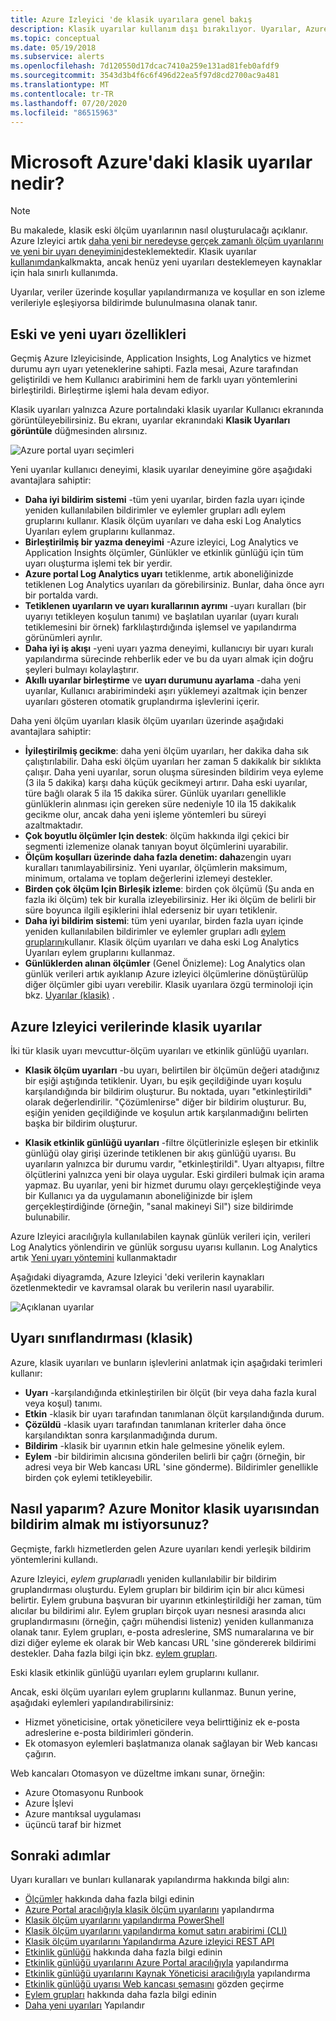 ```yaml
---
title: Azure Izleyici 'de klasik uyarılara genel bakış
description: Klasik uyarılar kullanım dışı bırakılıyor. Uyarılar, Azure Kaynak ölçümlerini, olaylarını veya günlüklerini izlemenize ve belirttiğiniz bir koşula uyulduğunda bildirimde bulunulmasını sağlar.
ms.topic: conceptual
ms.date: 05/19/2018
ms.subservice: alerts
ms.openlocfilehash: 7d120550d17dcac7410a259e131ad81feb0afdf9
ms.sourcegitcommit: 3543d3b4f6c6f496d22ea5f97d8cd2700ac9a481
ms.translationtype: MT
ms.contentlocale: tr-TR
ms.lasthandoff: 07/20/2020
ms.locfileid: "86515963"
---
```

# <a name="what-are-classic-alerts-in-microsoft-azure"></a>Microsoft Azure'daki klasik uyarılar nedir?

> [!NOTE]
> Bu makalede, klasik eski ölçüm uyarılarının nasıl oluşturulacağı açıklanır. Azure Izleyici artık [daha yeni bir neredeyse gerçek zamanlı ölçüm uyarılarını ve yeni bir uyarı deneyimini](../../azure-monitor/platform/alerts-overview.md)desteklemektedir. Klasik uyarılar [kullanımdan](./monitoring-classic-retirement.md)kalkmakta, ancak henüz yeni uyarıları desteklemeyen kaynaklar için hala sınırlı kullanımda. 
>

Uyarılar, veriler üzerinde koşullar yapılandırmanıza ve koşullar en son izleme verileriyle eşleşiyorsa bildirimde bulunulmasına olanak tanır.

## <a name="old-and-new-alerting-capabilities"></a>Eski ve yeni uyarı özellikleri

Geçmiş Azure Izleyicisinde, Application Insights, Log Analytics ve hizmet durumu ayrı uyarı yeteneklerine sahipti. Fazla mesai, Azure tarafından geliştirildi ve hem Kullanıcı arabirimini hem de farklı uyarı yöntemlerini birleştirildi. Birleştirme işlemi hala devam ediyor.

Klasik uyarıları yalnızca Azure portalındaki klasik uyarılar Kullanıcı ekranında görüntüleyebilirsiniz. Bu ekranı, uyarılar ekranındaki **Klasik Uyarıları görüntüle** düğmesinden alırsınız. 

 ![Azure portal uyarı seçimleri](media/alerts-classic.overview/monitor-alert-screen2.png)

Yeni uyarılar kullanıcı deneyimi, klasik uyarılar deneyimine göre aşağıdaki avantajlara sahiptir:
- **Daha iyi bildirim sistemi** -tüm yeni uyarılar, birden fazla uyarı içinde yeniden kullanılabilen bildirimler ve eylemler grupları adlı eylem gruplarını kullanır. Klasik ölçüm uyarıları ve daha eski Log Analytics Uyarıları eylem gruplarını kullanmaz.
- **Birleştirilmiş bir yazma deneyimi** -Azure izleyici, Log Analytics ve Application Insights ölçümler, Günlükler ve etkinlik günlüğü için tüm uyarı oluşturma işlemi tek bir yerdir.
- **Azure portal Log Analytics uyarı** tetiklenme, artık aboneliğinizde tetiklenen Log Analytics uyarıları da görebilirsiniz. Bunlar, daha önce ayrı bir portalda vardı.
- **Tetiklenen uyarıların ve uyarı kurallarının ayrımı** -uyarı kuralları (bir uyarıyı tetikleyen koşulun tanımı) ve başlatılan uyarılar (uyarı kuralı tetiklemesini bir örnek) farklılaştırdığında işlemsel ve yapılandırma görünümleri ayrılır.
- **Daha iyi iş akışı** -yeni uyarı yazma deneyimi, kullanıcıyı bir uyarı kuralı yapılandırma sürecinde rehberlik eder ve bu da uyarı almak için doğru şeyleri bulmayı kolaylaştırır.
- **Akıllı uyarılar birleştirme** ve **uyarı durumunu ayarlama** -daha yeni uyarılar, Kullanıcı arabirimindeki aşırı yüklemeyi azaltmak için benzer uyarıları gösteren otomatik gruplandırma işlevlerini içerir. 

Daha yeni ölçüm uyarıları klasik ölçüm uyarıları üzerinde aşağıdaki avantajlara sahiptir:
- **İyileştirilmiş gecikme**: daha yeni ölçüm uyarıları, her dakika daha sık çalıştırılabilir. Daha eski ölçüm uyarıları her zaman 5 dakikalık bir sıklıkta çalışır. Daha yeni uyarılar, sorun oluşma süresinden bildirim veya eyleme (3 ila 5 dakika) karşı daha küçük gecikmeyi artırır. Daha eski uyarılar, türe bağlı olarak 5 ila 15 dakika sürer.  Günlük uyarıları genellikle günlüklerin alınması için gereken süre nedeniyle 10 ila 15 dakikalık gecikme olur, ancak daha yeni işleme yöntemleri bu süreyi azaltmaktadır. 
- **Çok boyutlu ölçümler Için destek**: ölçüm hakkında ilgi çekici bir segmenti izlemenize olanak tanıyan boyut ölçümlerini uyarabilir.
- **Ölçüm koşulları üzerinde daha fazla denetim: daha**zengin uyarı kuralları tanımlayabilirsiniz. Yeni uyarılar, ölçümlerin maksimum, minimum, ortalama ve toplam değerlerini izlemeyi destekler.
- **Birden çok ölçüm Için Birleşik izleme**: birden çok ölçümü (Şu anda en fazla iki ölçüm) tek bir kuralla izleyebilirsiniz. Her iki ölçüm de belirli bir süre boyunca ilgili eşiklerini ihlal ederseniz bir uyarı tetiklenir.
- **Daha iyi bildirim sistemi**: tüm yeni uyarılar, birden fazla uyarı içinde yeniden kullanılabilen bildirimler ve eylemler grupları adlı [eylem gruplarını](../../azure-monitor/platform/action-groups.md)kullanır.  Klasik ölçüm uyarıları ve daha eski Log Analytics Uyarıları eylem gruplarını kullanmaz. 
- **Günlüklerden alınan ölçümler** (Genel Önizleme): Log Analytics olan günlük verileri artık ayıklanıp Azure izleyici ölçümlerine dönüştürülüp diğer ölçümler gibi uyarı verebilir. Klasik uyarılara özgü terminoloji için bkz. [Uyarılar (klasik)](alerts-classic.overview.md) . 


## <a name="classic-alerts-on-azure-monitor-data"></a>Azure Izleyici verilerinde klasik uyarılar
İki tür klasik uyarı mevcuttur-ölçüm uyarıları ve etkinlik günlüğü uyarıları.

* **Klasik ölçüm uyarıları** -bu uyarı, belirtilen bir ölçümün değeri atadığınız bir eşiği aştığında tetiklenir. Uyarı, bu eşik geçildiğinde uyarı koşulu karşılandığında bir bildirim oluşturur. Bu noktada, uyarı "etkinleştirildi" olarak değerlendirilir. "Çözümlenirse" diğer bir bildirim oluşturur. Bu, eşiğin yeniden geçildiğinde ve koşulun artık karşılanmadığını belirten başka bir bildirim oluşturur.

* **Klasik etkinlik günlüğü uyarıları** -filtre ölçütlerinizle eşleşen bir etkinlik günlüğü olay girişi üzerinde tetiklenen bir akış günlüğü uyarısı. Bu uyarıların yalnızca bir durumu vardır, "etkinleştirildi". Uyarı altyapısı, filtre ölçütlerini yalnızca yeni bir olaya uygular. Eski girdileri bulmak için arama yapmaz. Bu uyarılar, yeni bir hizmet durumu olayı gerçekleştiğinde veya bir Kullanıcı ya da uygulamanın aboneliğinizde bir işlem gerçekleştirdiğinde (örneğin, "sanal makineyi Sil") size bildirimde bulunabilir.

Azure Izleyici aracılığıyla kullanılabilen kaynak günlük verileri için, verileri Log Analytics yönlendirin ve günlük sorgusu uyarısı kullanın. Log Analytics artık [Yeni uyarı yöntemini](../../azure-monitor/platform/alerts-overview.md) kullanmaktadır 

Aşağıdaki diyagramda, Azure Izleyici 'deki verilerin kaynakları özetlenmektedir ve kavramsal olarak bu verilerin nasıl uyarabilir.

![Açıklanan uyarılar](media/alerts-classic.overview/Alerts_Overview_Resource_v5.png)

## <a name="taxonomy-of-alerts-classic"></a>Uyarı sınıflandırması (klasik)
Azure, klasik uyarıları ve bunların işlevlerini anlatmak için aşağıdaki terimleri kullanır:
* **Uyarı** -karşılandığında etkinleştirilen bir ölçüt (bir veya daha fazla kural veya koşul) tanımı.
* **Etkin** -klasik bir uyarı tarafından tanımlanan ölçüt karşılandığında durum.
* **Çözüldü** -klasik uyarı tarafından tanımlanan kriterler daha önce karşılandıktan sonra karşılanmadığında durum.
* **Bildirim** -klasik bir uyarının etkin hale gelmesine yönelik eylem.
* **Eylem** -bir bildirimin alıcısına gönderilen belirli bir çağrı (örneğin, bir adresi veya bir Web kancası URL 'sine gönderme). Bildirimler genellikle birden çok eylemi tetikleyebilir.

## <a name="how-do-i-receive-a-notification-from-an-azure-monitor-classic-alert"></a>Nasıl yaparım? Azure Monitor klasik uyarısından bildirim almak mı istiyorsunuz?
Geçmişte, farklı hizmetlerden gelen Azure uyarıları kendi yerleşik bildirim yöntemlerini kullandı. 

Azure Izleyici, *eylem grupları*adlı yeniden kullanılabilir bir bildirim gruplandırması oluşturdu. Eylem grupları bir bildirim için bir alıcı kümesi belirtir. Eylem grubuna başvuran bir uyarının etkinleştirildiği her zaman, tüm alıcılar bu bildirimi alır. Eylem grupları birçok uyarı nesnesi arasında alıcı gruplandırmasını (örneğin, çağrı mühendisi listeniz) yeniden kullanmanıza olanak tanır. Eylem grupları, e-posta adreslerine, SMS numaralarına ve bir dizi diğer eyleme ek olarak bir Web kancası URL 'sine göndererek bildirimi destekler.  Daha fazla bilgi için bkz. [eylem grupları](../../azure-monitor/platform/action-groups.md). 

Eski klasik etkinlik günlüğü uyarıları eylem gruplarını kullanır.

Ancak, eski ölçüm uyarıları eylem gruplarını kullanmaz. Bunun yerine, aşağıdaki eylemleri yapılandırabilirsiniz: 
- Hizmet yöneticisine, ortak yöneticilere veya belirttiğiniz ek e-posta adreslerine e-posta bildirimleri gönderin.
- Ek otomasyon eylemleri başlatmanıza olanak sağlayan bir Web kancası çağırın.

Web kancaları Otomasyon ve düzeltme imkanı sunar, örneğin:
- Azure Otomasyonu Runbook
- Azure İşlevi
- Azure mantıksal uygulaması
- üçüncü taraf bir hizmet

## <a name="next-steps"></a>Sonraki adımlar
Uyarı kuralları ve bunları kullanarak yapılandırma hakkında bilgi alın:

* [Ölçümler](data-platform.md) hakkında daha fazla bilgi edinin
* [Azure Portal aracılığıyla klasik ölçüm uyarılarını](alerts-classic-portal.md) yapılandırma
* [Klasik ölçüm uyarılarını yapılandırma PowerShell](alerts-classic-portal.md)
* [Klasik ölçüm uyarılarını yapılandırma komut satırı arabirimi (CLI)](alerts-classic-portal.md)
* [Klasik ölçüm uyarılarını Yapılandırma Azure izleyici REST API](/rest/api/monitor/alertrules)
* [Etkinlik günlüğü](platform-logs-overview.md) hakkında daha fazla bilgi edinin
* [Etkinlik günlüğü uyarılarını Azure Portal aracılığıyla](activity-log-alerts.md) yapılandırma
* [Etkinlik günlüğü uyarılarını Kaynak Yöneticisi aracılığıyla](alerts-activity-log.md) yapılandırma
* [Etkinlik günlüğü uyarısı Web kancası şemasını](activity-log-alerts-webhook.md) gözden geçirme
* [Eylem grupları](action-groups.md) hakkında daha fazla bilgi edinin
* [Daha yeni uyarıları](alerts-metric.md) Yapılandır
